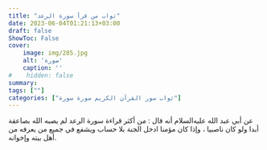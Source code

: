 ```yaml
---
title: "ثواب من قرأ سورة الرعد"
date: 2023-06-04T01:21:13+03:00
draft: false
ShowToc: False
cover:
    image: img/285.jpg
    alt: 'صورة'
    caption: ''
#    hidden: false
summary: 
tags: [""]
categories: ["ثواب سور القرآن الكريم سورة سورة"]
---
```

عن أبي عبد الله عليه‌السلام 
أنه قال : من أكثر قراءة سورة الرعد لم يصبه الله بصاعقة أبدا ولو كان
ناصبيا ، وإذا كان مؤمنا ادخل الجنة بلا حساب ويشفع في جميع من
يعرفه من أهل بيته وإخوانه.

